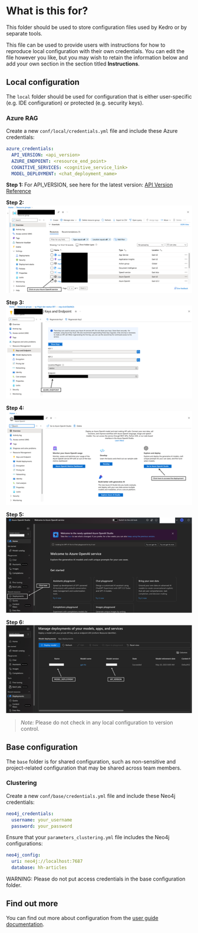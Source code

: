 # What is this for?

This folder should be used to store configuration files used by Kedro or by separate tools.

This file can be used to provide users with instructions for how to reproduce local configuration with their own credentials. You can edit the file however you like, but you may wish to retain the information below and add your own section in the section titled **Instructions**.

## Local configuration

The `local` folder should be used for configuration that is either user-specific (e.g. IDE configuration) or protected (e.g. security keys).

### Azure RAG <a id="azure-rag"></a>

Create a new `conf/local/credentials.yml` file and include these Azure credentials:

```yaml
azure_credentials:
  API_VERSION: <api_version>
  AZURE_ENDPOINT: <resource_end_point>
  COGNITIVE_SERVICES: <cognitive_service_link>
  MODEL_DEPLOYMENT: <chat_deployment_name>
```

**Step 1:** For API_VERSION, see here for the latest version: [API Version Reference](https://learn.microsoft.com/azure/ai-services/openai/reference)

**Step 2:**
![Step 2](/content-optimization/docs/images/azure_1.png)

**Step 3:**
![Step 3](/content-optimization/docs/images/azure_2.png)

**Step 4:**
![Step 4](/content-optimization/docs/images/azure_3.png)

**Step 5:**
![Step 5](/content-optimization/docs/images/azure_4.png)

**Step 6:**
![Step 6](/content-optimization/docs/images/azure_5.png)

> _Note:_ Please do not check in any local configuration to version control.

## Base configuration

The `base` folder is for shared configuration, such as non-sensitive and project-related configuration that may be shared across team members.

### Clustering <a id="clustering-configuration"></a>

Create a new `conf/base/credentials.yml` file and include these Neo4j credentials:

```yaml
neo4j_credentials:
  username: your_username
  password: your_password
```

Ensure that your `parameters_clustering.yml` file includes the Neo4j configurations:

```yaml
neo4j_config:
  uri: neo4j://localhost:7687
  database: hh-articles
```

WARNING: Please do not put access credentials in the base configuration folder.

## Find out more

You can find out more about configuration from the [user guide documentation](https://docs.kedro.org/en/stable/configuration/configuration_basics.html).
